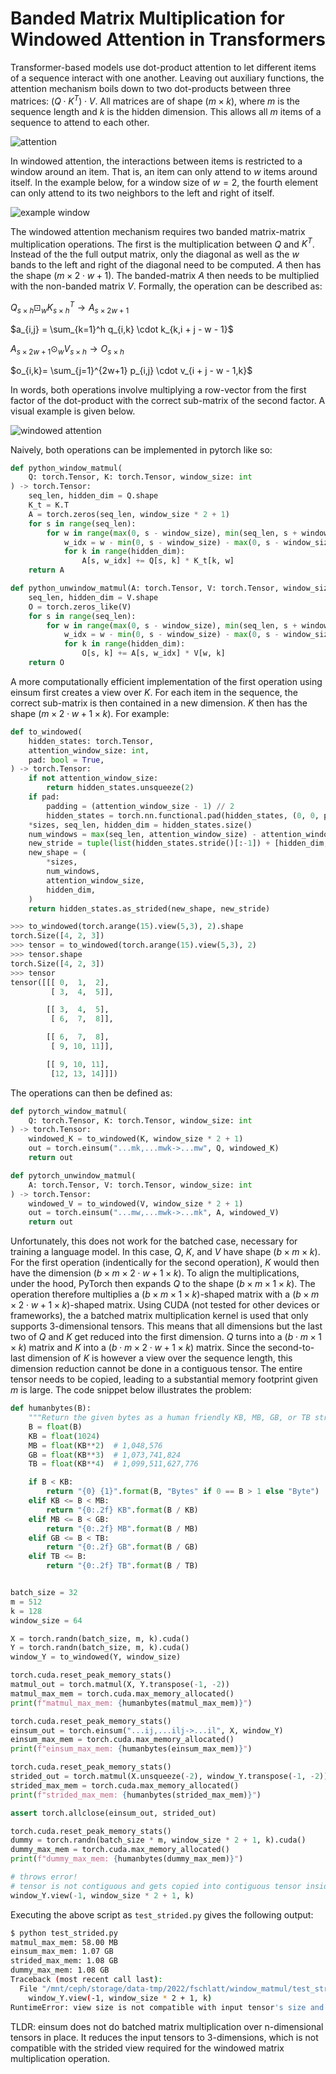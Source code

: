 # Banded Matrix Multiplication for Windowed Attention in Transformers

Transformer-based models use dot-product attention to let different items of a sequence interact with one another. Leaving out auxiliary functions, the attention mechanism boils down to two dot-products between three matrices: $(Q \cdot K^T) \cdot V$. All matrices are of shape $(m \times k)$, where $m$ is the sequence length and $k$ is the hidden dimension. This allows all $m$ items of a sequence to attend to each other.

![attention](assets/attention.svg)


In windowed attention, the interactions between items is restricted to a window around an item. That is, an item can only attend to $w$ items around itself. In the example below, for a window size of $w=2$, the fourth element can only attend to its two neighbors to the left and right of itself.

![example window](assets/window.svg)

The windowed attention mechanism requires two banded matrix-matrix multiplication operations. The first is the multiplication between $Q$ and $K^T$. Instead of the the full output matrix, only the diagonal as well as the $w$ bands to the left and right of the diagonal need to be computed. $A$ then has the shape $(m \times 2 \cdot w + 1)$. The banded-matrix $A$ then needs to be multiplied with the non-banded matrix $V$. Formally, the operation can be described as:

$Q_{s \times h} \boxdot_w K_{s \times h}^T \rightarrow A_{s \times 2 w + 1}$

$a_{i,j} =  \sum_{k=1}^h q_{i,k} \cdot k_{k,i + j - w - 1}$

$A_{s \times 2w+1} \odot_w V_{s \times h} \rightarrow O_{s \times h}$ 

$o_{i,k}= \sum_{j=1}^{2w+1} p_{i,j} \cdot v_{i + j - w - 1,k}$

In words, both operations involve multiplying a row-vector from the first factor of the dot-product with the correct sub-matrix of the second factor. A visual example is given below.

![windowed attention](assets/windowed-attention.svg)

Naively, both operations can be implemented in pytorch like so:

```python
def python_window_matmul(
    Q: torch.Tensor, K: torch.Tensor, window_size: int
) -> torch.Tensor:
    seq_len, hidden_dim = Q.shape
    K_t = K.T
    A = torch.zeros(seq_len, window_size * 2 + 1)
    for s in range(seq_len):
        for w in range(max(0, s - window_size), min(seq_len, s + window_size + 1)):
            w_idx = w - min(0, s - window_size) - max(0, s - window_size)
            for k in range(hidden_dim):
                A[s, w_idx] += Q[s, k] * K_t[k, w]
    return A

def python_unwindow_matmul(A: torch.Tensor, V: torch.Tensor, window_size: int) -> torch.Tensor:
    seq_len, hidden_dim = V.shape
    O = torch.zeros_like(V)
    for s in range(seq_len):
        for w in range(max(0, s - window_size), min(seq_len, s + window_size + 1)):
            w_idx = w - min(0, s - window_size) - max(0, s - window_size)
            for k in range(hidden_dim):
                O[s, k] += A[s, w_idx] * V[w, k]
    return O
```

A more computationally efficient implementation of the first operation using einsum first creates a view over $K$. For each item in the sequence, the correct sub-matrix is then contained in a new dimension. $K$ then has the shape $(m \times 2 \cdot w +1 \times k)$. For example:

```python
def to_windowed(
    hidden_states: torch.Tensor,
    attention_window_size: int,
    pad: bool = True,
) -> torch.Tensor:
    if not attention_window_size:
        return hidden_states.unsqueeze(2)
    if pad:
        padding = (attention_window_size - 1) // 2
        hidden_states = torch.nn.functional.pad(hidden_states, (0, 0, padding, padding))
    *sizes, seq_len, hidden_dim = hidden_states.size()
    num_windows = max(seq_len, attention_window_size) - attention_window_size + 1
    new_stride = tuple(list(hidden_states.stride()[:-1]) + [hidden_dim, 1])
    new_shape = (
        *sizes,
        num_windows,
        attention_window_size,
        hidden_dim,
    )
    return hidden_states.as_strided(new_shape, new_stride)

>>> to_windowed(torch.arange(15).view(5,3), 2).shape
torch.Size([4, 2, 3])
>>> tensor = to_windowed(torch.arange(15).view(5,3), 2)
>>> tensor.shape
torch.Size([4, 2, 3])
>>> tensor
tensor([[[ 0,  1,  2],
         [ 3,  4,  5]],

        [[ 3,  4,  5],
         [ 6,  7,  8]],

        [[ 6,  7,  8],
         [ 9, 10, 11]],

        [[ 9, 10, 11],
         [12, 13, 14]]])
```

The operations can then be defined as:

```python
def pytorch_window_matmul(
    Q: torch.Tensor, K: torch.Tensor, window_size: int
) -> torch.Tensor:
    windowed_K = to_windowed(K, window_size * 2 + 1)
    out = torch.einsum("...mk,...mwk->...mw", Q, windowed_K)
    return out

def pytorch_unwindow_matmul(
    A: torch.Tensor, V: torch.Tensor, window_size: int
) -> torch.Tensor:
    windowed_V = to_windowed(V, window_size * 2 + 1)
    out = torch.einsum("...mw,...mwk->...mk", A, windowed_V)
    return out
```

Unfortunately, this does not work for the batched case, necessary for training a language model. In this case, $Q$, $K$, and $V$ have shape $(b \times m \times k)$. For the first operation (indentically for the second operation), $K$ would then have the dimension $(b \times m \times 2 \cdot w + 1 \times k)$. To align the multiplications, under the hood, PyTorch then expands $Q$ to the shape $(b \times m \times 1 \times k)$. The operation therefore multiplies a $(b \times m \times 1 \times k)$-shaped matrix with a $(b \times m \times 2 \cdot w + 1 \times k)$-shaped matrix. Using CUDA (not tested for other devices or frameworks), the a batched matrix multiplication kernel is used that only supports 3-dimensional tensors. This means that all dimensions but the last two of $Q$ and $K$ get reduced into the first dimension. $Q$ turns into a $(b \cdot m \times 1 \times k)$ matrix and $K$ into a $(b \cdot m \times 2 \cdot w + 1 \times k)$ matrix. Since the second-to-last dimension of $K$ is however a view over the sequence length, this dimension reduction cannot be done in a contiguous tensor. The entire tensor needs to be copied, leading to a substantial memory footprint given $m$ is large. The code snippet below illustrates the problem:

```python
def humanbytes(B):
    """Return the given bytes as a human friendly KB, MB, GB, or TB string."""
    B = float(B)
    KB = float(1024)
    MB = float(KB**2)  # 1,048,576
    GB = float(KB**3)  # 1,073,741,824
    TB = float(KB**4)  # 1,099,511,627,776

    if B < KB:
        return "{0} {1}".format(B, "Bytes" if 0 == B > 1 else "Byte")
    elif KB <= B < MB:
        return "{0:.2f} KB".format(B / KB)
    elif MB <= B < GB:
        return "{0:.2f} MB".format(B / MB)
    elif GB <= B < TB:
        return "{0:.2f} GB".format(B / GB)
    elif TB <= B:
        return "{0:.2f} TB".format(B / TB)


batch_size = 32
m = 512
k = 128
window_size = 64

X = torch.randn(batch_size, m, k).cuda()
Y = torch.randn(batch_size, m, k).cuda()
window_Y = to_windowed(Y, window_size)

torch.cuda.reset_peak_memory_stats()
matmul_out = torch.matmul(X, Y.transpose(-1, -2))
matmul_max_mem = torch.cuda.max_memory_allocated()
print(f"matmul_max_mem: {humanbytes(matmul_max_mem)}")

torch.cuda.reset_peak_memory_stats()
einsum_out = torch.einsum("...ij,...ilj->...il", X, window_Y)
einsum_max_mem = torch.cuda.max_memory_allocated()
print(f"einsum_max_mem: {humanbytes(einsum_max_mem)}")

torch.cuda.reset_peak_memory_stats()
strided_out = torch.matmul(X.unsqueeze(-2), window_Y.transpose(-1, -2)).squeeze(-2)
strided_max_mem = torch.cuda.max_memory_allocated()
print(f"strided_max_mem: {humanbytes(strided_max_mem)}")

assert torch.allclose(einsum_out, strided_out)

torch.cuda.reset_peak_memory_stats()
dummy = torch.randn(batch_size * m, window_size * 2 + 1, k).cuda()
dummy_max_mem = torch.cuda.max_memory_allocated()
print(f"dummy_max_mem: {humanbytes(dummy_max_mem)}")

# throws error!
# tensor is not contiguous and gets copied into contiguous tensor inside matmul
window_Y.view(-1, window_size * 2 + 1, k)
```

Executing the above script as `test_strided.py` gives the following output:

```bash
$ python test_strided.py
matmul_max_mem: 58.00 MB
einsum_max_mem: 1.07 GB
strided_max_mem: 1.08 GB
dummy_max_mem: 1.08 GB
Traceback (most recent call last):
  File "/mnt/ceph/storage/data-tmp/2022/fschlatt/window_matmul/test_strided.py", line 70, in <module>
    window_Y.view(-1, window_size * 2 + 1, k)
RuntimeError: view size is not compatible with input tensor's size and stride (at least one dimension spans across two contiguous subspaces). Use .reshape(...) instead. 
```

TLDR: einsum does not do batched matrix multiplication over n-dimensional tensors in place. It reduces the input tensors to 3-dimensions, which is not compatible with the strided view required for the windowed matrix multiplication operation.
